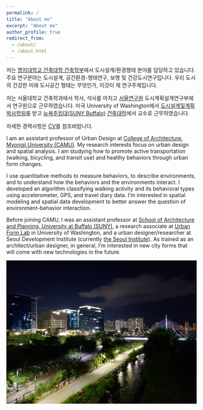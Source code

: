 ```yaml
---
permalink: /
title: "About me"
excerpt: "About me"
author_profile: true
redirect_from: 
  - /about/
  - /about.html
---
```


저는 [명지대학교 건축대학 건축학부](http://arch.mju.ac.kr/)에서 도시설계/환경행태 분야를 담당하고 있습니다. 주요 연구분야는 도시설계, 공간환경-행태연구, 보행 및 건강도시연구입니다. 우리 도시의 건강한 미래 도시공간 형태는 무엇인가, 이것이 제 연구주제입니다.

저는 서울대학교 건축학과에서 학사, 석사를 마치고 [서울연구원](https://www.si.re.kr/) 도시계획설계연구부에서 연구원으로 근무하였습니다. 미국 University of Washington에서 [도시설계및계획 박사학위](https://depts.washington.edu/urbdpphd/)를 받고 [뉴욕주립대(SUNY Buffalo)](http://www.buffalo.edu/) [건축대학](http://ap.buffalo.edu)에서 교수로 근무하였습니다. 

자세한 경력사항은 [CV](https://docs.google.com/document/d/1taio6Weqx4-L7HkPty6WoQpgZYEDqC3TdxDGAQN0uIo/edit?usp=sharing)를 참조바랍니다.

I am an assistant professor of Urban Design at [College of Architecture, Myongji University (CAMU)](http://arch.mju.ac.kr/). My research interests focus on urban design and spatial analysis. I am studying how to promote active transportation (walking, bicycling, and transit use) and healthy behaviors through urban form changes.

I use quantitative methods to measure behaviors, to describe environments, and to understand how the behaviors and the environments interact. I developed an algorithm classifying walking activity and its behavioral types using accelerometer, GPS, and travel diary data. I’m interested in spatial modeling and spatial data development to better answer the question of environment-behavior interaction.

Before joining CAMU, I was an assistant professor at [School of Architecture and Planning, University at Buffalo (SUNY)](http://ap.buffalo.edu), a research associate at [Urban Form Lab](http://depts.washington.edu/ufl/) in University of Washington, and a urban designer/researcher at Seoul Development Institute (currently [the Seoul Institute](http://www.si.re.kr/)). As trained as an architect/urban designer, in general, I’m interested in new city forms that will come with new technologies in the future.

![x](/images/20191003_pangyo_9.jpg)
